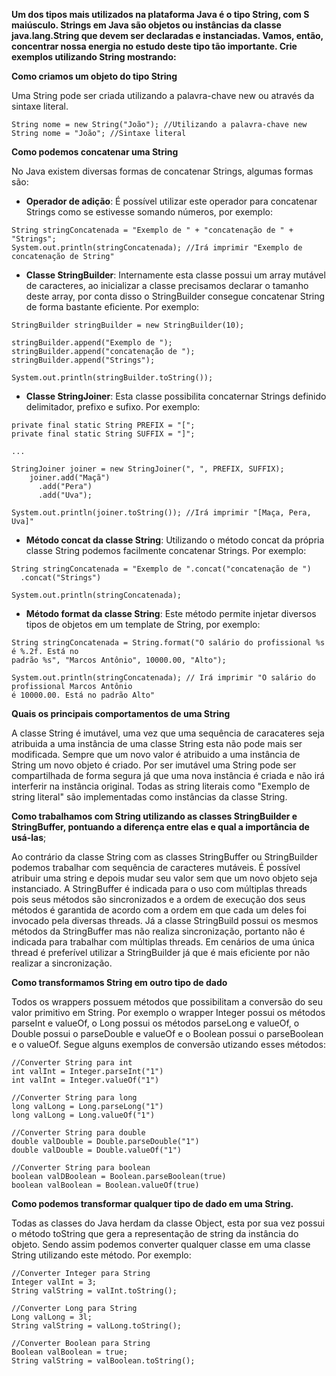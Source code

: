 **Um dos tipos mais utilizados na plataforma Java é o tipo String, com S maiúsculo. 
Strings em Java são objetos ou instâncias da classe java.lang.String que devem ser 
declaradas e instanciadas. Vamos, então, concentrar nossa energia no estudo deste tipo
 tão importante. Crie exemplos utilizando String mostrando:**

**Como criamos um objeto do tipo String**

Uma String pode ser criada utilizando a palavra-chave new ou através da sintaxe literal.

```
String nome = new String("João"); //Utilizando a palavra-chave new
String nome = "João"; //Sintaxe literal
```

**Como podemos concatenar uma String**

No Java existem diversas formas de concatenar Strings, algumas formas são:

 - **Operador de adição**: É possível utilizar este operador para concatenar Strings como
 se estivesse somando números, por exemplo:
 
 ```
String stringConcatenada = "Exemplo de " + "concatenação de " + "Strings";
System.out.println(stringConcatenada); //Irá imprimir "Exemplo de concatenação de String"
```

- **Classe StringBuilder**: Internamente esta classe possui um array mutável
de caracteres, ao inicializar a classe precisamos declarar o tamanho deste array, por conta
disso o StringBuilder consegue concatenar String de forma bastante eficiente. Por exemplo:

```
StringBuilder stringBuilder = new StringBuilder(10);
 
stringBuilder.append("Exemplo de ");
stringBuilder.append("concatenação de ");
stringBuilder.append("Strings");

System.out.println(stringBuilder.toString());
```

- **Classe StringJoiner**: Esta classe possibilita concaternar Strings definido
delimitador, prefixo e sufixo. Por exemplo:

```
private final static String PREFIX = "[";
private final static String SUFFIX = "]";

...

StringJoiner joiner = new StringJoiner(", ", PREFIX, SUFFIX);
    joiner.add("Maçã")
      .add("Pera")
      .add("Uva");

System.out.println(joiner.toString()); //Irá imprimir "[Maça, Pera, Uva]"
```

- **Método concat da classe String**: Utilizando o método concat da própria classe String
podemos facilmente concatenar Strings. Por exemplo:

```
String stringConcatenada = "Exemplo de ".concat("concatenação de ")
  .concat("Strings")
  
System.out.println(stringConcatenada);
```

- **Método format da classe String**: Este método permite injetar diversos tipos de objetos
em um template de String, por exemplo:

```
String stringConcatenada = String.format("O salário do profissional %s é %.2f. Está no
padrão %s", "Marcos Antônio", 10000.00, "Alto");
 
System.out.println(stringConcatenada); // Irá imprimir "O salário do profissional Marcos Antônio
é 10000.00. Está no padrão Alto"
```

**Quais os principais comportamentos de uma String**

A classe String é imutável, uma vez que uma sequência de caracateres seja atribuida a uma instância
de uma classe String esta não pode mais ser modificada. Sempre que um novo valor é atribuido
a uma instância de String um novo objeto é criado. Por ser imutável uma String pode ser
compartilhada de forma segura já que uma nova instância é criada e não irá interferir na 
instância original. Todas as string literais como "Exemplo de string literal" são implementadas
como instâncias da classe String.

**Como trabalhamos com String utilizando as classes StringBuilder e StringBuffer, pontuando
 a diferença entre elas e qual a importância de usá-las**;
 
Ao contrário da classe String com as classes StringBuffer ou StringBuilder podemos trabalhar
com sequência de caracteres mutáveis. É possível atribuir uma string e depois mudar seu valor sem
que um novo objeto seja instanciado. A StringBuffer é indicada para o uso com múltiplas threads
pois seus métodos são sincronizados e a ordem de execução dos seus métodos é garantida de acordo
com a ordem em que cada um deles foi invocado pela diversas threads. Já a classe StringBuild 
possui os mesmos métodos da StringBuffer mas não realiza sincronização, portanto não é indicada
para trabalhar com múltiplas threads. Em cenários de uma única thread é preferível utilizar a
StringBuilder já que é mais eficiente por não realizar a sincronização.
 

**Como transformamos String em outro tipo de dado**

Todos os wrappers possuem métodos que possibilitam a conversão do seu valor primitivo em String. 
Por exemplo o wrapper Integer possui os métodos parseInt e valueOf, o Long possui os métodos 
parseLong e valueOf, o Double possui o parseDouble e valueOf e o Boolean possui o parseBoolean
e o valueOf. Segue alguns exemplos de conversão utizando esses métodos:

```
//Converter String para int
int valInt = Integer.parseInt("1")
int valInt = Integer.valueOf("1")
```  

```
//Converter String para long
long valLong = Long.parseLong("1")
long valLong = Long.valueOf("1")
```  

```
//Converter String para double
double valDouble = Double.parseDouble("1")
double valDouble = Double.valueOf("1")
```

```
//Converter String para boolean
boolean valDBoolean = Boolean.parseBoolean(true)
boolean valBoolean = Boolean.valueOf(true)
```

**Como podemos transformar qualquer tipo de dado em uma String.**

Todas as classes do Java herdam da classe Object, esta por sua vez possui o método toString 
que gera a representação de string da instância do objeto. Sendo assim podemos converter
qualquer classe em uma classe String utilizando este método. Por exemplo: 

```
//Converter Integer para String
Integer valInt = 3;
String valString = valInt.toString();
```

```
//Converter Long para String
Long valLong = 3l;
String valString = valLong.toString();
```

```
//Converter Boolean para String
Boolean valBoolean = true;
String valString = valBoolean.toString();
```
